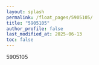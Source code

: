 ```yaml
---
layout: splash
permalink: /float_pages/5905105/
title: "5905105"
author_profile: false
last_modified_at: 2025-06-13
toc: false
---
```

 
5905105

